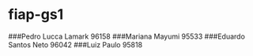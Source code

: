 # fiap-gs1

###Pedro Lucca Lamark 96158
###Mariana Mayumi 95533
###Eduardo Santos Neto 96042
###Luiz Paulo 95818
